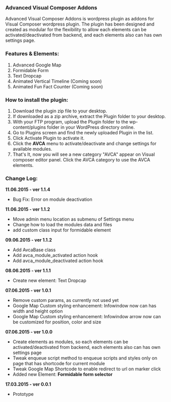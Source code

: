 ### Advanced Visual Composer Addons
Advanced Visual Composer Addons is wordpress plugin as addons for Visual Composer wordpress plugin. The plugin has been designed and created as modular for the flexibility to allow each elements can be activated/deactivated from backend, and each elements also can has own settings page.

### Features & Elements:  
1. Advanced Google Map
1. Formidable Form
1. Text Dropcap
1. Animated Vertical Timeline (Coming soon)
1. Animated Fun Fact Counter (Coming soon)

### How to install the plugin:

1. Download the plugin zip file to your desktop.
1. If downloaded as a zip archive, extract the Plugin folder to your desktop.
1. With your FTP program, upload the Plugin folder to the wp-content/plugins folder in your WordPress directory online.
1. Go to Plugins screen and find the newly uploaded Plugin in the list.
1. Click Activate Plugin to activate it.
1. Click the **AVCA** menu to activate/deactivate and change settings for available modules.
1. That's It, now you will see a new category "AVCA" appear on Visual composer editor panel. Click the AVCA category to use the AVCA elements.

### Change Log:

**11.06.2015 - ver 1.1.4**

 - Bug Fix: Error on module deactivation

**11.06.2015 - ver 1.1.2**

 - Move admin menu location as submenu of Settings menu
 - Change how to load the modules data and files
 - add custom class input for formidable element

**09.06.2015 - ver 1.1.2**

 - Add AvcaBase class
 - Add avca_module_activated action hook
 - Add avca_module_deactivated action hook

**08.06.2015 - ver 1.1.1**

 - Create new element: Text Dropcap

**07.06.2015 - ver 1.0.1**

 - Remove custom params, as currently not used yet
 - Google Map Custom styling enhancement: Infowindow now can has width and height option
 - Google Map Custom styling enhancement: Infowindow arrow now can be customized for position, color and size


**07.06.2015 - ver 1.0.0**

 - Create elements as modules, so each elements can be activated/deactivated from backend, each elements also can has own settings page
 - Tweak enqueue script method to enqueue scripts and styles only on page that has shortcode for current module
 - Tweak Google Map Shortcode to enable redirect to url on marker click
 - Added new Element: **Formidable form selector**


**17.03.2015 - ver 0.0.1**

 - Prototype

